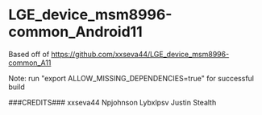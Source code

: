 # LGE_device_msm8996-common_Android11

Based off of https://github.com/xxseva44/LGE_device_msm8996-common_A11

Note: run "export ALLOW_MISSING_DEPENDENCIES=true" for successful build

###CREDITS###
xxseva44
Npjohnson
Lybxlpsv
Justin
Stealth
